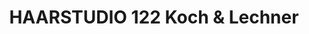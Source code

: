 ---
title: "HAARSTUDIO 122 Koch & Lechner"
url: /greinbach/haarstudio-122-koch-und-lechner/
shop: Friseur
---